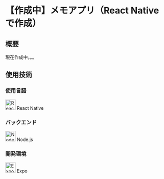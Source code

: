 # 【作成中】メモアプリ（React Nativeで作成）

## 概要

現在作成中。。。

## 使用技術

### 使用言語

<img src="https://reactnative.dev/img/header_logo.svg" alt="React Native" style="width:32px; height:32px;"> React Native

### バックエンド

<img src="https://nodejs.org/static/images/logo.svg" alt="Node.js" style="width:32px; height:32px;"> Node.js

### 開発環境

<img src="https://seeklogo.com/images/E/expo-logo-01BB2BCFC3-seeklogo.com.png" alt="Expo" width="32" height="32"> Expo
